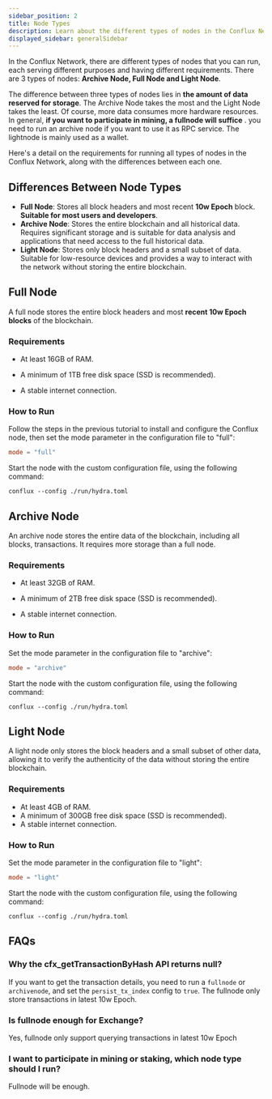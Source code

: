```yaml
---
sidebar_position: 2
title: Node Types
description: Learn about the different types of nodes in the Conflux Network.
displayed_sidebar: generalSidebar
---
```


In the Conflux Network, there are different types of nodes that you can run, each serving different purposes and having different requirements. There are 3 types of nodes: **Archive Node, Full Node and Light Node**.

The difference between three types of nodes lies in **the amount of data reserved for storage**. The Archive Node takes the most and the Light Node takes the least. Of course, more data consumes more hardware resources. In general, **if you want to participate in mining, a fullnode will suffice** . you need to run an archive node if you want to use it as RPC service. The lightnode is mainly used as a wallet.

Here's a detail on the requirements for running all types of nodes in the Conflux Network, along with the differences between each one.

## Differences Between Node Types

* **Full Node**: Stores all block headers and most recent **10w Epoch** block. **Suitable for most users and developers**.
* **Archive Node**: Stores the entire blockchain and all historical data. Requires significant storage and is suitable for data analysis and applications that need access to the full historical data.
* **Light Node**: Stores only block headers and a small subset of data. Suitable for low-resource devices and provides a way to interact with the network without storing the entire blockchain.

## Full Node

A full node stores the entire block headers and most **recent 10w Epoch blocks** of the blockchain.

### Requirements

* At least 16GB of RAM.

* A minimum of 1TB free disk space (SSD is recommended).

* A stable internet connection.

### How to Run

Follow the steps in the previous tutorial to install and configure the Conflux node, then set the mode parameter in the configuration file to "full":

```toml
mode = "full" 
```

Start the node with the custom configuration file, using the following command:

```shell
conflux --config ./run/hydra.toml 
```

## Archive Node

An archive node stores the entire data of the blockchain, including all blocks, transactions. It requires more storage than a full node.

### Requirements

* At least 32GB of RAM.

* A minimum of 2TB free disk space (SSD is recommended).

* A stable internet connection.

### How to Run

Set the mode parameter in the configuration file to "archive":

```toml
mode = "archive" 
```

Start the node with the custom configuration file, using the following command:

```shell
conflux --config ./run/hydra.toml 
```

## Light Node

A light node only stores the block headers and a small subset of other data, allowing it to verify the authenticity of the data without storing the entire blockchain.

### Requirements

* At least 4GB of RAM.
* A minimum of 300GB free disk space (SSD is recommended).
* A stable internet connection.

### How to Run

Set the mode parameter in the configuration file to "light":

```toml
mode = "light" 
```

Start the node with the custom configuration file, using the following command:

```shell
conflux --config ./run/hydra.toml 
```

## FAQs

### Why the cfx_getTransactionByHash API returns null?

If you want to get the transaction details, you need to run a `fullnode` or `archivenode`, and set the `persist_tx_index` config to `true`. The fullnode only store transactions in latest 10w Epoch.

### Is fullnode enough for Exchange?

Yes, fullnode only support querying transactions in latest 10w Epoch

### I want to participate in mining or staking, which node type should I run?

Fullnode will be enough.
